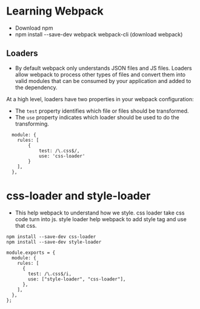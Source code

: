 # Learning Webpack  

- Download npm
- npm install --save-dev webpack webpack-cli (download webpack)

## Loaders
- By default webpack only understands JSON files and JS files. Loaders allow webpack to process other types of files and convert them into valid modules that can be consumed by your application and added to the dependency.


At a high level, loaders have two properties in your webpack configuration:

- The `test` property identifies which file or files should be transformed.
- The `use` property indicates which loader should be used to do the transforming.

```
  module: {
    rules: [
        { 
            test: /\.css$/, 
            use: 'css-loader' 
        }
    ],
  },
```

# css-loader and style-loader
- This help webpack to understand how we style. css loader take css code turn into js. style loader help webpack to add style tag and use that css.

```
npm install --save-dev css-loader
npm install --save-dev style-loader
```

```
module.exports = {
  module: {
    rules: [
      {
        test: /\.css$/i,
        use: ["style-loader", "css-loader"],
      },
    ],
  },
};
```

